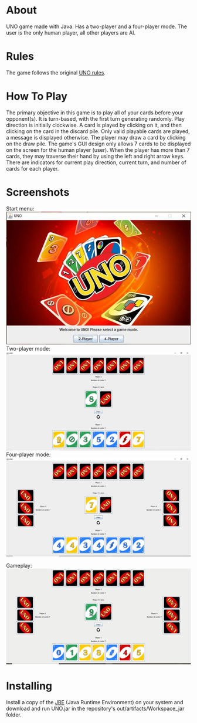 # About
UNO game made with Java. Has a two-player and a four-player mode. The user is the only human player, all other players are AI.

# Rules
The game follows the original [UNO rules](https://www.ultraboardgames.com/uno/game-rules.php).

# How To Play
The primary objective in this game is to play all of your cards before your opponent(s). It is turn-based, with the first turn generating randomly. Play direction is initially clockwise. A card is played by clicking on it, and then clicking on the card in the discard pile. Only valid playable cards are played, a message is displayed otherwise. The player may draw a card by clicking on the draw pile. The game's GUI design only allows 7 cards to be displayed on the screen for the human player (user). When the player has more than 7 cards, they may traverse their hand by using the left and right arrow keys. There are indicators for current play direction, current turn, and number of cards for each player.

# Screenshots
Start menu:
![Start Menu](demo/Start-menu.JPG)
Two-player mode:
![Two Player Mode](demo/Two-player.JPG)
Four-player mode:
![Four Player Mode](demo/Four-player.JPG)

Gameplay:
![Gameplay](demo/Gameplay.gif)

# Installing
Install a copy of the [JRE](https://www.oracle.com/java/technologies/javase-jre8-downloads.html) (Java Runtime Environment) on your system and download and run UNO.jar in the repository's out/artifacts/Workspace_jar folder.
